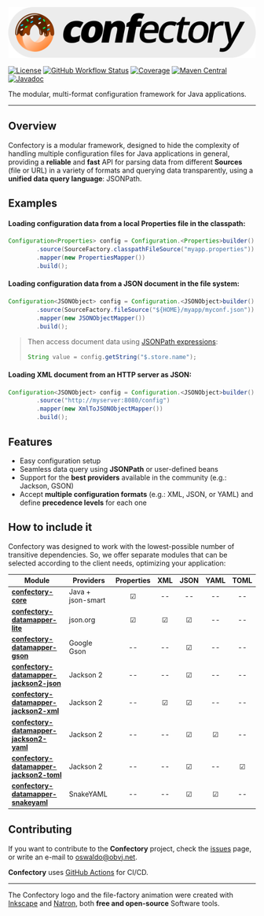 ![confectory-logo](resources/confectory-logo.svg)

[![License](https://img.shields.io/badge/license-apache%202.0-brightgreen.svg)](https://opensource.org/licenses/Apache-2.0)
[![GitHub Workflow Status](https://img.shields.io/github/workflow/status/oswaldobapvicjr/confectory/Java%20CI%20with%20Maven)](https://github.com/oswaldobapvicjr/confectory/actions/workflows/maven.yml)
[![Coverage](https://img.shields.io/codecov/c/github/oswaldobapvicjr/confectory)](https://codecov.io/gh/oswaldobapvicjr/confectory)
[![Maven Central](https://maven-badges.herokuapp.com/maven-central/net.obvj/confectory-core/badge.svg)](https://maven-badges.herokuapp.com/maven-central/net.obvj/confectory-core)
[![Javadoc](https://javadoc.io/badge2/net.obvj/confectory-core/javadoc.svg)](https://javadoc.io/doc/net.obvj/confectory-core)


The modular, multi-format configuration framework for Java applications.

---

## Overview

Confectory is a modular framework, designed to hide the complexity of handling multiple configuration files for Java applications in general, providing a **reliable** and **fast** API for parsing data from different **Sources** (file or URL) in a variety of formats and querying data transparently, using a **unified data query language**: JSONPath.

## Examples

#### Loading configuration data from a local Properties file in the classpath:

````java
Configuration<Properties> config = Configuration.<Properties>builder()
        .source(SourceFactory.classpathFileSource("myapp.properties"))
        .mapper(new PropertiesMapper())
        .build();
````

#### Loading configuration data from a JSON document in the file system:

````java
Configuration<JSONObject> config = Configuration.<JSONObject>builder()
        .source(SourceFactory.fileSource("${HOME}/myapp/myconf.json"))
        .mapper(new JSONObjectMapper())
        .build();
````

> Then access document data using [JSONPath expressions](https://goessner.net/articles/JsonPath/index.html#e2):
> ````java
> String value = config.getString("$.store.name");
> ````

#### Loading XML document from an HTTP server as JSON:

````java
Configuration<JSONObject> config = Configuration.<JSONObject>builder()
        .source("http://myserver:8080/config")
        .mapper(new XmlToJSONObjectMapper())
        .build();
````

## Features

- Easy configuration setup
- Seamless data query using **JSONPath** or user-defined beans
- Support for the **best providers** available in the community (e.g.: Jackson, GSON)
- Accept **multiple configuration formats** (e.g.: XML, JSON, or YAML) and define **precedence levels** for each one


## How to include it

Confectory was designed to work with the lowest-possible number of transitive dependencies. So, we offer separate modules that can be selected according to the client needs, optimizing your application:

| Module                                                                                                                                   | Providers         | Properties | XML     | JSON    | YAML    | TOML    |
|------------------------------------------------------------------------------------------------------------------------------------------|-------------------|:----------:|:-------:|:-------:|:-------:|:-------:|
| [**confectory-core**](https://maven-badges.herokuapp.com/maven-central/net.obvj/confectory-core)                                         | Java + json-smart | &#9745;    | --      | --      | --      | --      |
| [**confectory-datamapper-lite**](https://maven-badges.herokuapp.com/maven-central/net.obvj/confectory-datamapper-lite)                   | json.org          | &#9745;    | &#9745; | &#9745; | --      | --      |
| [**confectory-datamapper-gson**](https://maven-badges.herokuapp.com/maven-central/net.obvj/confectory-datamapper-gson)                   | Google Gson       | --         | --      | &#9745; | --      | --      |
| [**confectory-datamapper-jackson2-json**](https://maven-badges.herokuapp.com/maven-central/net.obvj/confectory-datamapper-jackson2-json) | Jackson 2         | --         | --      | &#9745; | --      | --      |
| [**confectory-datamapper-jackson2-xml**](https://maven-badges.herokuapp.com/maven-central/net.obvj/confectory-datamapper-jackson2-xml)   | Jackson 2         | --         | &#9745; | &#9745; | --      | --      |
| [**confectory-datamapper-jackson2-yaml**](https://maven-badges.herokuapp.com/maven-central/net.obvj/confectory-datamapper-jackson2-yaml) | Jackson 2         | --         | --      | &#9745; | &#9745; | --      |
| [**confectory-datamapper-jackson2-toml**](https://obvj.net/confectory)                                                                   | Jackson 2         | --         | --      | &#9745; | --      | &#9745; |
| [**confectory-datamapper-snakeyaml**](https://obvj.net/confectory)                                                                       | SnakeYAML         | --         | --      | &#9745; | &#9745; | --      |


## Contributing

If you want to contribute to the **Confectory** project, check the [issues](http://obvj.net/confectory/issues) page, or write an e-mail to [oswaldo@obvj.net](mailto:oswaldo@obvj.net).

**Confectory** uses [GitHub Actions](https://docs.github.com/actions) for CI/CD.

---

The Confectory logo and the file-factory animation were created with [Inkscape](http://www.inkscape.org) and [Natron](https://natrongithub.github.io), both **free and open-source** Software tools.
